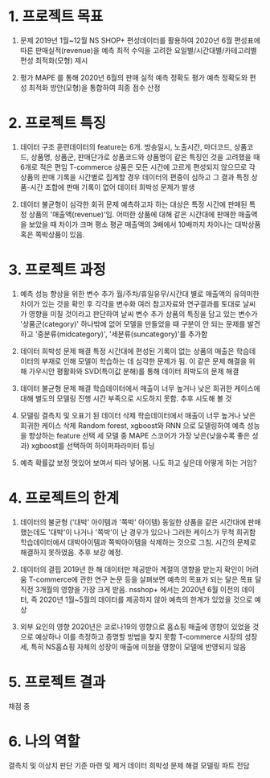 # 1. 프로젝트 목표

1) 문제
2019년 1월~12월 NS SHOP+ 편성데이터를 활용하여 2020년 6월 편성표에 따른 판매실적(revenue)을 예측
최적 수익을 고려한 요일별/시간대별/카테고리별 편성 최적화(모형) 제시
 
2) 평가
MAPE 를 통해 2020년 6월의 판매 실적 예측 정확도 평가
예측 정확도와 편성 최적화 방안(모형)을 통합하여 최종 점수 산정
 
# 2. 프로젝트 특징

1) 데이터 구조
훈련데이터의 feature는 6개.  방송일시, 노출시간, 마더코드, 상품코드, 상품명, 상품군, 판매단가로 상품코드와 상품명이 같은 특징인 것을 고려했을 때 6개로 적은 편임
T-commerce 상품은 모든 시간에 고르게 편성되지 않으므로 각 상품의 판매 기록을 시간별로 집계할 경우 데이터의 편중이 심하고 그 결과 특정 상품-시간 조합에 판매 기록이 없어 데이터 희박성 문제가 발생
 
2) 데이터 불균형이 심각한 회귀 문제
예측하고자 하는 대상은 특정 시간에 판매된 특정 상품의 '매출액(revenue)'임.
어떠한 상품에 대해 같은 시간대에 판매한 매출액을 보았을 때 차이가 크며 평소 평균 매출액의 3배에서 10배까지 차이나는 대박상품 혹은 쪽박상품이 있음.

# 3. 프로젝트 과정

1) 예측 성능 향상을 위한 변수 추가
월/주차/휴일유무/시간대 별로 매출액의 유의미한 차이가 있는 것을 확인 후 각각을 변수화
여러 참고자료와 연구결과를 토대로 날씨가 영향을 미칠 것이라고 판단하여 날씨 변수 추가
상품의 특징을 담고 있는 변수가 '상품군(category)' 하나밖에 없어 모델을 만들었을 때 구분이 안 되는 문제를 발견하고 '중분류(midcategory)', '세분류(suncategory)'를 추가함 
 
2) 데이터 희박성 문제 해결
특정 시간대에 편성된 기록이 없는 상품의 매출은 학습데이터의 부재로 인해 모델이 학습하는 데 심각한 문제가 됨. 이 같은 문제 해결을 위해 가우시안 평활화와 SVD(특이값 분해)를 통해 데이터 희박도의 문제 해결
 
3) 데이터 불균형 문제 해결
학습데이터에서 매출이 너무 높거나 낮은 희귀한 케이스에 대해 별도의 모델링 진행
시간 부족으로 시도하지 못함. 추후 시도해 볼 것
 
4) 모델링
결측치 및 오표기 된 데이터 삭제
학습데이터에서 매출이 너무 높거나 낮은 희귀한 케이스 삭제
Random forest, xgboost와 RNN 으로 모델링하여 예측 성능을 향상하는 feature 선택
세 모델 중 MAPE 스코어가 가장 낮은(낮을수록 좋은 성과) xgboost를 선택하여 하이퍼파라미터 튜닝
 
5) 예측 확률값 보정
멋있어 보여서 따라 넣어봄. 나도 하고 싶은데 어떻게 하는 거임?

# 4. 프로젝트의 한계

1) 데이터의 불균형 ('대박' 아이템과 '쪽박' 아이템)
동일한 상품을 같은 시간대에 판매했는데도 '대박'이 나거나 '쪽박'이 난 경우가 있으나 그러한 케이스가 무척 희귀함
학습데이터에서 대박아이템과 쪽박아이템을 삭제하는 것으로 그침. 
시간의 문제로 해결하지 못하였음. 추후 보강 예정.
 
2) 데이터의 결핍
2019년 한 해 데이터만 제공받아 계절의 영향을 받는지 확인이 어려움
T-commerce에 관한 연구 논문 등을 살펴보면 예측의 목표가 되는 달은 목표 달 직전 3개월의 영향을 가장 크게 받음. nsshop+ 에서는 2020년 6월 이전의 데이터, 즉 2020년 1월~5월의 데이터를 제공하지 않아 예측의 한계가 있었을 것으로 예상
 
3) 외부 요인의 영향
2020년은 코로나19의 영향으로 홈쇼핑 매출에 영향이 있었을 것으로 예상하나 이를 측정하고 증명할 방법을 찾지 못함
T-commerce 시장의 성장세, 특히 NS홈쇼핑 자체의 성장이 매출에 미쳤을 영향이 모델에 반영되지 않음

# 5. 프로젝트 결과

채점 중

# 6. 나의 역할

결측치 및 이상치 판단 기준 마련 및 제거
데이터 희박성 문제 해결
모델링 파트 전담
